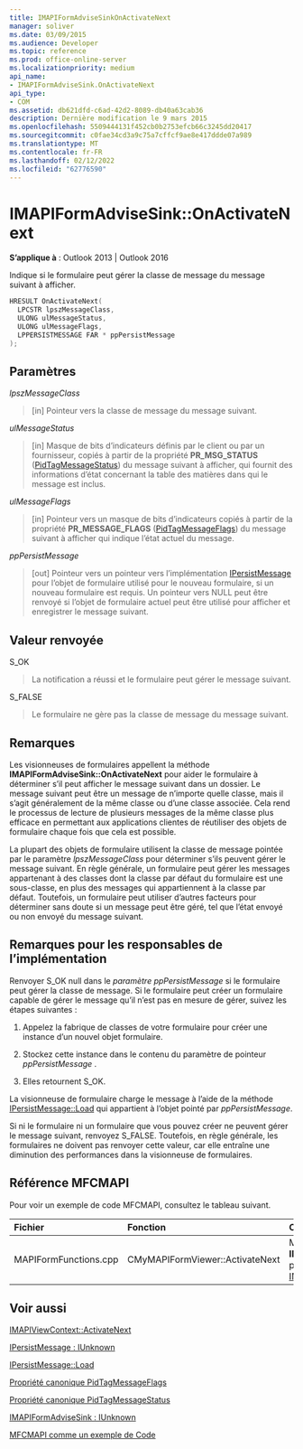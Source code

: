 ```yaml
---
title: IMAPIFormAdviseSinkOnActivateNext
manager: soliver
ms.date: 03/09/2015
ms.audience: Developer
ms.topic: reference
ms.prod: office-online-server
ms.localizationpriority: medium
api_name:
- IMAPIFormAdviseSink.OnActivateNext
api_type:
- COM
ms.assetid: db621dfd-c6ad-42d2-8089-db40a63cab36
description: Dernière modification le 9 mars 2015
ms.openlocfilehash: 5509444131f452cb0b2753efcb66c3245dd20417
ms.sourcegitcommit: c0fae34cd3a9c75a7cffcf9ae8e417ddde07a989
ms.translationtype: MT
ms.contentlocale: fr-FR
ms.lasthandoff: 02/12/2022
ms.locfileid: "62776590"
---
```

# <a name="imapiformadvisesinkonactivatenext"></a>IMAPIFormAdviseSink::OnActivateNext

  
  
**S’applique à** : Outlook 2013 | Outlook 2016 
  
Indique si le formulaire peut gérer la classe de message du message suivant à afficher.
  
```cpp
HRESULT OnActivateNext(
  LPCSTR lpszMessageClass,
  ULONG ulMessageStatus,
  ULONG ulMessageFlags,
  LPPERSISTMESSAGE FAR * ppPersistMessage
);
```

## <a name="parameters"></a>Paramètres

 _lpszMessageClass_
  
> [in] Pointeur vers la classe de message du message suivant.
    
 _ulMessageStatus_
  
> [in] Masque de bits d’indicateurs définis par le client ou par un fournisseur, copiés à partir de la propriété **PR_MSG_STATUS** ([PidTagMessageStatus](pidtagmessagestatus-canonical-property.md)) du message suivant à afficher, qui fournit des informations d’état concernant la table des matières dans qui le message est inclus.
    
 _ulMessageFlags_
  
> [in] Pointeur vers un masque de bits d’indicateurs copiés à partir de la propriété **PR_MESSAGE_FLAGS** ([PidTagMessageFlags](pidtagmessageflags-canonical-property.md)) du message suivant à afficher qui indique l’état actuel du message.
    
 _ppPersistMessage_
  
> [out] Pointeur vers un pointeur vers l’implémentation [IPersistMessage](ipersistmessageiunknown.md) pour l’objet de formulaire utilisé pour le nouveau formulaire, si un nouveau formulaire est requis. Un pointeur vers NULL peut être renvoyé si l’objet de formulaire actuel peut être utilisé pour afficher et enregistrer le message suivant. 
    
## <a name="return-value"></a>Valeur renvoyée

S_OK 
  
> La notification a réussi et le formulaire peut gérer le message suivant.
    
S_FALSE 
  
> Le formulaire ne gère pas la classe de message du message suivant.
    
## <a name="remarks"></a>Remarques

Les visionneuses de formulaires appellent la méthode **IMAPIFormAdviseSink::OnActivateNext** pour aider le formulaire à déterminer s’il peut afficher le message suivant dans un dossier. Le message suivant peut être un message de n’importe quelle classe, mais il s’agit généralement de la même classe ou d’une classe associée. Cela rend le processus de lecture de plusieurs messages de la même classe plus efficace en permettant aux applications clientes de réutiliser des objets de formulaire chaque fois que cela est possible. 
  
La plupart des objets de formulaire utilisent la classe de message pointée par le paramètre  _lpszMessageClass_ pour déterminer s’ils peuvent gérer le message suivant. En règle générale, un formulaire peut gérer les messages appartenant à des classes dont la classe par défaut du formulaire est une sous-classe, en plus des messages qui appartiennent à la classe par défaut. Toutefois, un formulaire peut utiliser d’autres facteurs pour déterminer sans doute si un message peut être géré, tel que l’état envoyé ou non envoyé du message suivant. 
  
## <a name="notes-to-implementers"></a>Remarques pour les responsables de l’implémentation

Renvoyer S_OK null dans le _paramètre ppPersistMessage_ si le formulaire peut gérer la classe de message. Si le formulaire peut créer un formulaire capable de gérer le message qu’il n’est pas en mesure de gérer, suivez les étapes suivantes : 
  
1. Appelez la fabrique de classes de votre formulaire pour créer une instance d’un nouvel objet formulaire.
    
2. Stockez cette instance dans le contenu du paramètre de pointeur  _ppPersistMessage_ . 
    
3. Elles retournent S_OK.
    
La visionneuse de formulaire charge le message à l’aide de la méthode [IPersistMessage::Load](ipersistmessage-load.md) qui appartient à l’objet pointé par  _ppPersistMessage_.
  
Si ni le formulaire ni un formulaire que vous pouvez créer ne peuvent gérer le message suivant, renvoyez S_FALSE. Toutefois, en règle générale, les formulaires ne doivent pas renvoyer cette valeur, car elle entraîne une diminution des performances dans la visionneuse de formulaires.
  
## <a name="mfcmapi-reference"></a>Référence MFCMAPI

Pour voir un exemple de code MFCMAPI, consultez le tableau suivant.
  
|**Fichier**|**Fonction**|**Commentaire**|
|:-----|:-----|:-----|
|MAPIFormFunctions.cpp  <br/> |CMyMAPIFormViewer::ActivateNext  <br/> |MFCMAPI utilise la méthode **IMAPIFormAdviseSink::OnActivateNext** pour implémenter la méthode [IMAPIViewContext::ActivateNext](imapiviewcontext-activatenext.md) . |
   
## <a name="see-also"></a>Voir aussi



[IMAPIViewContext::ActivateNext](imapiviewcontext-activatenext.md)
  
[IPersistMessage : IUnknown](ipersistmessageiunknown.md)
  
[IPersistMessage::Load](ipersistmessage-load.md)
  
[Propriété canonique PidTagMessageFlags](pidtagmessageflags-canonical-property.md)
  
[Propriété canonique PidTagMessageStatus](pidtagmessagestatus-canonical-property.md)
  
[IMAPIFormAdviseSink : IUnknown](imapiformadvisesinkiunknown.md)


[MFCMAPI comme un exemple de Code](mfcmapi-as-a-code-sample.md)

